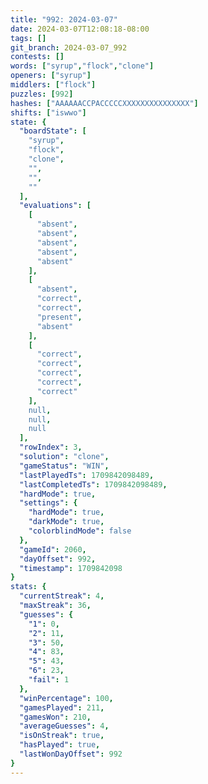 ```yaml
---
title: "992: 2024-03-07"
date: 2024-03-07T12:08:18-08:00
tags: []
git_branch: 2024-03-07_992
contests: []
words: ["syrup","flock","clone"]
openers: ["syrup"]
middlers: ["flock"]
puzzles: [992]
hashes: ["AAAAAACCPACCCCCXXXXXXXXXXXXXXX"]
shifts: ["iswwo"]
state: {
  "boardState": [
    "syrup",
    "flock",
    "clone",
    "",
    "",
    ""
  ],
  "evaluations": [
    [
      "absent",
      "absent",
      "absent",
      "absent",
      "absent"
    ],
    [
      "absent",
      "correct",
      "correct",
      "present",
      "absent"
    ],
    [
      "correct",
      "correct",
      "correct",
      "correct",
      "correct"
    ],
    null,
    null,
    null
  ],
  "rowIndex": 3,
  "solution": "clone",
  "gameStatus": "WIN",
  "lastPlayedTs": 1709842098489,
  "lastCompletedTs": 1709842098489,
  "hardMode": true,
  "settings": {
    "hardMode": true,
    "darkMode": true,
    "colorblindMode": false
  },
  "gameId": 2060,
  "dayOffset": 992,
  "timestamp": 1709842098
}
stats: {
  "currentStreak": 4,
  "maxStreak": 36,
  "guesses": {
    "1": 0,
    "2": 11,
    "3": 50,
    "4": 83,
    "5": 43,
    "6": 23,
    "fail": 1
  },
  "winPercentage": 100,
  "gamesPlayed": 211,
  "gamesWon": 210,
  "averageGuesses": 4,
  "isOnStreak": true,
  "hasPlayed": true,
  "lastWonDayOffset": 992
}
---
```

<!-- more -->
